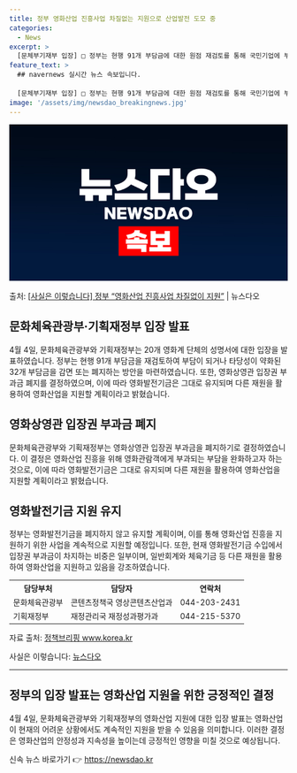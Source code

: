 ```yaml
---
title: 정부 영화산업 진흥사업 차질없는 지원으로 산업발전 도모 중
categories:
  - News
excerpt: >
  [문체부기재부 입장] □ 정부는 현행 91개 부담금에 대한 원점 재검토를 통해 국민기업에 부담이 되거나, 경…
feature_text: >
  ## navernews 실시간 뉴스 속보입니다.

  [문체부기재부 입장] □ 정부는 현행 91개 부담금에 대한 원점 재검토를 통해 국민기업에 부담이 되거나, 경…
image: '/assets/img/newsdao_breakingnews.jpg'
---
```


![뉴스다오 속보](/assets/img/newsdao_breakingnews.jpg)

<p>출처: <a href="https://newsdao.kr/3524" rel="dofollow">[사실은 이렇습니다] 정부 “영화산업 진흥사업 차질없이 지원”</a> | 뉴스다오</p>

<h2 data-ke-size="size26">문화체육관광부·기획재정부 입장 발표</h2>
<p data-ke-size="size16">4월 4일, 문화체육관광부와 기획재정부는 20개 영화계 단체의 성명서에 대한 입장을 발표하였습니다. 정부는 현행 91개 부담금을 재검토하여 부담이 되거나 타당성이 약화된 32개 부담금을 감면 또는 폐지하는 방안을 마련하였습니다. 또한, 영화상영관 입장권 부과금 폐지를 결정하였으며, 이에 따라 영화발전기금은 그대로 유지되며 다른 재원을 활용하여 영화산업을 지원할 계획이라고 밝혔습니다.</p>

<h2 data-ke-size="size26">영화상영관 입장권 부과금 폐지</h2>
<p data-ke-size="size16">문화체육관광부와 기획재정부는 영화상영관 입장권 부과금을 폐지하기로 결정하였습니다. 이 결정은 영화산업 진흥을 위해 영화관람객에게 부과되는 부담을 완화하고자 하는 것으로, 이에 따라 영화발전기금은 그대로 유지되며 다른 재원을 활용하여 영화산업을 지원할 계획이라고 밝혔습니다.</p>

<h2 data-ke-size="size26">영화발전기금 지원 유지</h2>
<p data-ke-size="size16">정부는 영화발전기금을 폐지하지 않고 유지할 계획이며, 이를 통해 영화산업 진흥을 지원하기 위한 사업을 계속적으로 지원할 예정입니다. 또한, 현재 영화발전기금 수입에서 입장권 부과금이 차지하는 비중은 일부이며, 일반회계와 체육기금 등 다른 재원을 활용하여 영화산업을 지원하고 있음을 강조하였습니다.</p>

<table>
	<tr>
		<th>담당부처</th>
		<th>담당자</th>
		<th>연락처</th>
	</tr>
	<tr>
		<td>문화체육관광부</td>
		<td>콘텐츠정책국 영상콘텐츠산업과</td>
		<td>044-203-2431</td>
	</tr>
	<tr>
		<td>기획재정부</td>
		<td>재정관리국 재정성과평가과</td>
		<td>044-215-5370</td>
	</tr>
</table>

<p data-ke-size="size16">자료 출처: <a href="https://www.korea.kr/" target="_blank" rel="noopener">정책브리핑 www.korea.kr</a></p>
<p data-ke-size="size16">사실은 이렇습니다: <a href="https://newsdao.kr/3524" target="_blank" rel="noopener">뉴스다오</a></p>
<hr>
<h2 data-ke-size="size26">정부의 입장 발표는 영화산업 지원을 위한 긍정적인 결정</h2>
<p data-ke-size="size16">4월 4일, 문화체육관광부와 기획재정부의 영화산업 지원에 대한 입장 발표는 영화산업이 현재의 어려운 상황에서도 계속적인 지원을 받을 수 있음을 의미합니다. 이러한 결정은 영화산업의 안정성과 지속성을 높이는데 긍정적인 영향을 미칠 것으로 예상됩니다.</p>
 

신속 뉴스 바로가기 👉 <a href="https://newsdao.kr" rel="dofollow">https://newsdao.kr</a>


